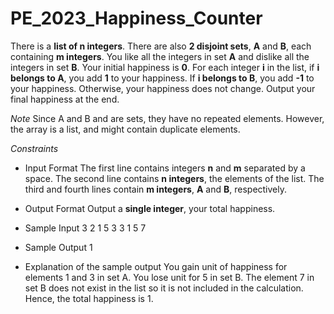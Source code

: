 # PE_2023_Happiness_Counter

There is a **list of n integers**. There are also **2 disjoint sets**, **A** and **B**, each containing **m integers**.
You like all the integers in set **A** and dislike all the integers in set **B**. 
Your initial happiness is **0**. 
For each integer **i** in the list, if **i belongs to A**, you add **1** to your happiness. If **i belongs to B**, you add **-1** to your happiness.
Otherwise, your happiness does not change. Output your final happiness at the end.

*Note* 
Since A and B and are sets, they have no repeated elements. However, the array is a list, and might contain duplicate elements.

*Constraints*
- Input Format
The first line contains integers **n** and **m** separated by a space.
The second line contains **n integers**, the elements of the list.
The third and fourth lines contain **m integers**, **A** and **B**, respectively.

- Output Format
Output a **single integer**, your total happiness.

- Sample Input
3 2
1 5 3
3 1
5 7

- Sample Output
1

- Explanation of the sample output
You gain unit of happiness for elements 1 and 3 in set A. You lose unit for 5 in set B. 
The element 7 in set B does not exist in the list so it is not included in the calculation.
Hence, the total happiness is 1.
